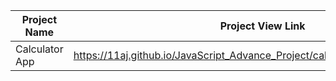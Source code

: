 | Project Name          | Project View Link |
| ----------------------| ------------------|
|  Calculator App   | https://11aj.github.io/JavaScript_Advance_Project/calculator%20app/index.html                              | 
   
 
